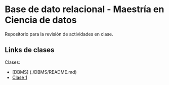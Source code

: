 # Base de dato relacional - Maestría en Ciencia de datos

Repositorio para la revisión de actividades en clase.

## Links de clases

Clases:
- [DBMS] (./DBMS/README.md)
- [Clase 1](./Clase%201/README.md)


